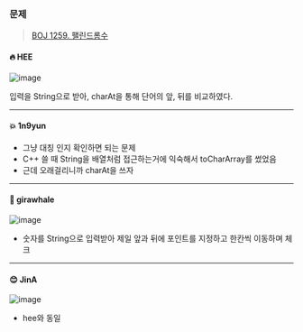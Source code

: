 ### 문제
> [BOJ 1259. 팰린드롬수](https://www.acmicpc.net/problem/1259)



#### 🔥 HEE

![image](https://user-images.githubusercontent.com/25292715/91323180-93298200-e7fb-11ea-87b1-93abe2f1b173.png)

입력을 String으로 받아, charAt을 통해 단어의 앞, 뒤를 비교하였다.

---

#### :boom: 1n9yun

* 그냥 대칭 인지 확인하면 되는 문제
* C++ 쓸 때 String을 배열처럼 접근하는거에 익숙해서 toCharArray를 썼었음
* 근데 오래걸리니까 charAt을 쓰자

---

#### :whale: girawhale

![image](https://user-images.githubusercontent.com/48428699/91386299-b0973400-e86d-11ea-9f51-f71580437394.png)

- 숫자를 String으로 입력받아 제일 앞과 뒤에 포인트를 지정하고 한칸씩 이동하며 체크

---

#### 😊 JinA

![image](https://user-images.githubusercontent.com/52408122/92186429-b2767e00-ee91-11ea-99da-e3a7fe9b3b4c.png)

- hee와 동일